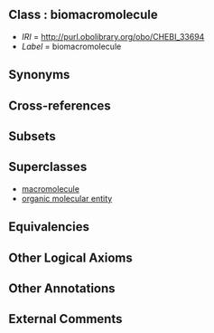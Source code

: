 
## Class : biomacromolecule

 * *IRI* = http://purl.obolibrary.org/obo/CHEBI_33694
 * *Label* = biomacromolecule

## Synonyms


## Cross-references


## Subsets


## Superclasses

 * [macromolecule](../../CHEBI/39/CHEBI_33839.md)
 * [organic molecular entity](../../CHEBI/60/CHEBI_50860.md)

## Equivalencies


## Other Logical Axioms


## Other Annotations


## External Comments

